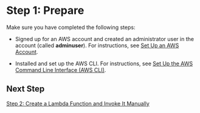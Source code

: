 # Step 1: Prepare<a name="with-userapp-walkthrough-custom-events-deploy"></a>

Make sure you have completed the following steps:

+ Signed up for an AWS account and created an administrator user in the account \(called **adminuser**\)\. For instructions, see [Set Up an AWS Account](setup.md)\. 

+ Installed and set up the AWS CLI\. For instructions, see [Set Up the AWS Command Line Interface \(AWS CLI\)](setup-awscli.md)\.

## Next Step<a name="with-userapp-aws-cli-setup-instructions-next-step"></a>

 [Step 2: Create a Lambda Function and Invoke It Manually](with-userapp-walkthrough-custom-events-create-test-function.md) 